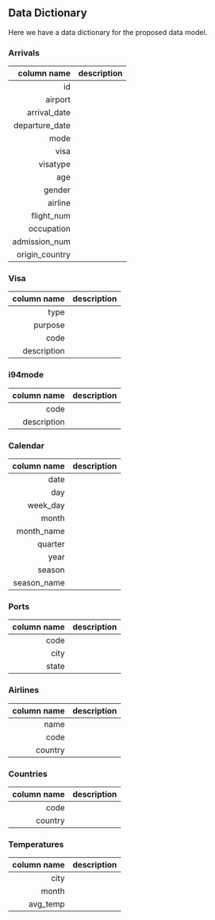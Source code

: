 ## Data Dictionary

Here we have a data dictionary for the proposed data model.

### Arrivals
column name | description
---: | :---
| id | |
| airport | |
| arrival_date | |
| departure_date | |
| mode | |
| visa | |
| visatype | |
| age | |
| gender | |
| airline | |
| flight_num | |
| occupation | |
| admission_num | |
| origin_country | |

### Visa
column name | description
---: | :---
| type | |
| purpose | |
| code | |
| description | |

### i94mode 
column name | description
---: | :---
| code | |
| description | |

### Calendar
column name | description
---: | :---
| date | |
| day | |
| week_day | |
| month | |
| month_name | |
| quarter | |
| year | |
| season | |
| season_name | |

### Ports
column name | description
---: | :---
| code | |
| city | |
| state | |

### Airlines
column name | description
---: | :---
| name | |
| code | |
| country | |

### Countries
column name | description
---: | :---
| code | |
| country | |

### Temperatures
column name | description
---: | :---
| city | |
| month | |
| avg_temp | |